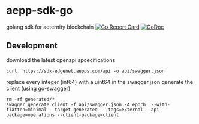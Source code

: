 # aepp-sdk-go

golang sdk for aeternity blockchain
[![Go Report Card](https://goreportcard.com/badge/github.com/aeternity/aepp-sdk-go)](https://goreportcard.com/report/github.com/aeternity/aepp-sdk-go) [![GoDoc](https://godoc.org/github.com/aeternity/aepp-sdk-go?status.svg)](https://godoc.org/github.com/aeternity/aepp-sdk-go)


## Development

download the latest openapi spcecifications

```
curl  https://sdk-edgenet.aepps.com/api -o api/swagger.json    
```

replace every integer (int64) with a uint64 in the swagger.json
generate the client (using [go-swagger](https://github.com/go-swagger/go-swagger))

```
rm -rf generated/*
swagger generate client -f api/swagger.json -A epoch  --with-flatten=minimal --target generated  --tags=external --api-package=operations --client-package=client
```
